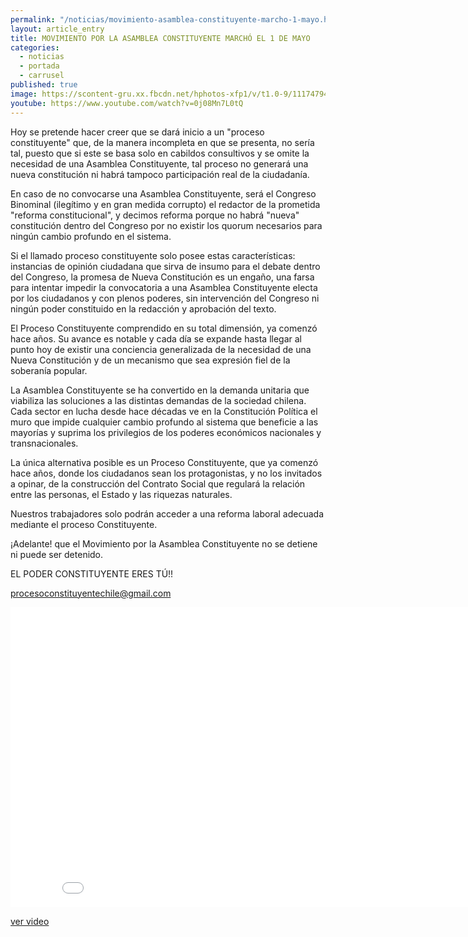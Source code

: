 ```yaml
---
permalink: "/noticias/movimiento-asamblea-constituyente-marcho-1-mayo.html"
layout: article_entry
title: MOVIMIENTO POR LA ASAMBLEA CONSTITUYENTE MARCHÓ EL 1 DE MAYO
categories: 
  - noticias
  - portada
  - carrusel
published: true
image: https://scontent-gru.xx.fbcdn.net/hphotos-xfp1/v/t1.0-9/11174794_10153229027801397_2876863903230972094_n.jpg?oh=9b00d7765380935e64d343dfcc444dd2&oe=55DA1A64
youtube: https://www.youtube.com/watch?v=0j08Mn7L0tQ
---
```


Hoy se pretende hacer creer que se dará inicio a un "proceso constituyente" que, de la manera incompleta en que se presenta, no sería tal, puesto que si este se basa solo en cabildos consultivos y se omite la necesidad de una Asamblea Constituyente, tal proceso no generará una nueva constitución ni habrá tampoco participación real de la ciudadanía.

En caso de no convocarse una Asamblea Constituyente, será el Congreso Binominal (ilegítimo y en gran medida corrupto) el redactor de la prometida "reforma constitucional", y decimos reforma porque no habrá "nueva" constitución dentro del Congreso por no existir los quorum necesarios para ningún cambio profundo en el sistema.

Si el llamado proceso constituyente solo posee estas características: instancias de opinión ciudadana que sirva de insumo para el debate dentro del Congreso, la promesa de Nueva Constitución es un engaño, 
una farsa para intentar impedir la convocatoria a una Asamblea Constituyente electa por los ciudadanos y con plenos poderes, sin intervención del Congreso ni ningún poder constituido en la redacción y aprobación del texto.

El Proceso Constituyente comprendido en su total dimensión, ya comenzó hace años. Su avance es notable y cada día se expande hasta llegar al punto hoy de existir una conciencia generalizada de la necesidad de una Nueva Constitución y de un mecanismo que sea expresión fiel de la soberanía popular. 

La Asamblea Constituyente se ha convertido en la demanda unitaria que viabiliza las soluciones a las distintas demandas de la sociedad chilena. Cada sector en lucha desde hace décadas ve en la Constitución Política el muro que impide cualquier cambio profundo al sistema que beneficie a las mayorías y suprima los privilegios de los poderes económicos nacionales y transnacionales.

La única alternativa posible es un Proceso Constituyente, que ya comenzó hace años, donde los ciudadanos sean los protagonistas, y no los invitados a opinar, de la construcción del Contrato Social que regulará la relación entre las personas, el Estado y las riquezas naturales. 

Nuestros trabajadores solo podrán acceder a una reforma laboral adecuada mediante el proceso Constituyente.

¡Adelante! que el Movimiento por la Asamblea Constituyente no se detiene ni puede ser detenido.

EL PODER CONSTITUYENTE ERES TÚ!!

procesoconstituyentechile@gmail.com

<div class="hidden-xs">
	<iframe width="853" height="480" src="//www.youtube-nocookie.com/embed/0j08Mn7L0tQ" frameborder="0" allowfullscreen></iframe>
</div>

[ver video](https://www.youtube.com/watch?v=1LAZEsvcPmM)

